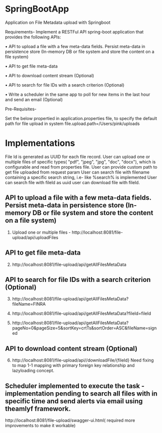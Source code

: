 # SpringBootApp
Application on File Metadata upload with Springboot

Requirements-
Implement a RESTFul API spring-boot application that provides the following APIs:

• API to upload a file with a few meta-data fields. Persist meta-data in persistence store (In-memory DB or file system and store the content on a file system)

• API to get file meta-data

• API to download content stream (Optional)

• API to search for file IDs with a search criterion (Optional)

• Write a scheduler in the same app to poll for new items in the last hour and send an email (Optional)

Pre-Requisites-

Set the below propertied in application.properties file, to specify the default path for file upload in system
file.upload.path=/Users/pink/uploads



 # Implementations
 File Id is generated as UUID for each file record.
 User can upload one or multiple files of specific types( "pdf", "jpeg", "jpg", "doc", "docx"), which is configurable and read from properties file.
 User can provide custom path to get file uploaded from request param 
 User can search file with filename containing a specific search string, i.e- like %search% is implemented
 User can search file with fileId as uuid 
 user can download file with fileId.
 
 

## API to upload a file with a few meta-data fields. Persist meta-data in persistence store (In-memory DB or file system and store the content on a file system)
1. Upload one or multiple files -
  http://localhost:8081/file-upload/api/uploadFiles
 

## API to get file meta-data
2. http://localhost:8081/file-upload/api/getAllFilesMetaData

## API to search for file IDs with a search criterion (Optional) 
3. http://localhost:8081/file-upload/api/getAllFilesMetaData?fileName=FINRA

4. http://localhost:8081/file-upload/api/getAllFilesMetaData?fileId=fileId

5. http://localhost:8081/file-upload/api/getAllFilesMetaData?pageNo=0&pageSize=5&sortKey=crtTs&sortOrder=ASC&fileName=signed

##  API to download content stream (Optional)

6. http://localhost:8081/file-upload/api//downloadFile/{fileId}
Need fixing to map 1-1 mapping with primary foreign key relationship and lazyloading concept.

## Scheduler implemented to execute the task - implementation pending to search all files with in specific time and send alerts via email using theamlyf framework.



http://localhost:8081/file-upload/swagger-ui.html( required more improvements to make it workable)
